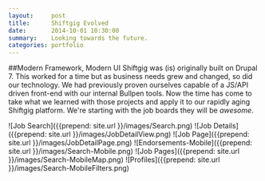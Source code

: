 ```yaml
---
layout:     post
title:      Shiftgig Evolved
date:       2014-10-01 10:30:00
summary:    Looking towards the future.
categories: portfolio
---
```


##Modern Framework, Modern UI
Shiftgig was (is) originally built on Drupal 7. This worked for a time but as business needs grew and changed, so did our technology. We had previously proven ourselves capable of a JS/API driven front-end with our internal Bullpen tools. Now the time has come to take what we learned with those projects and apply it to our rapidly aging Shiftgig platform. We're starting with the job boards they will be _awesome_.

![Job Search]({{prepend: site.url }}/images/Search.png)
![Job Details]({{prepend: site.url }}/images/JobDetailView.png)
![Job Page]({{prepend: site.url }}/images/JobDetailPage.png)
![Endorsements-Mobile]({{prepend: site.url }}/images/Search-Mobile.png)
![Job Pages]({{prepend: site.url }}/images/Search-MobileMap.png)
![Profiles]({{prepend: site.url }}/images/Search-MobileFilters.png)

